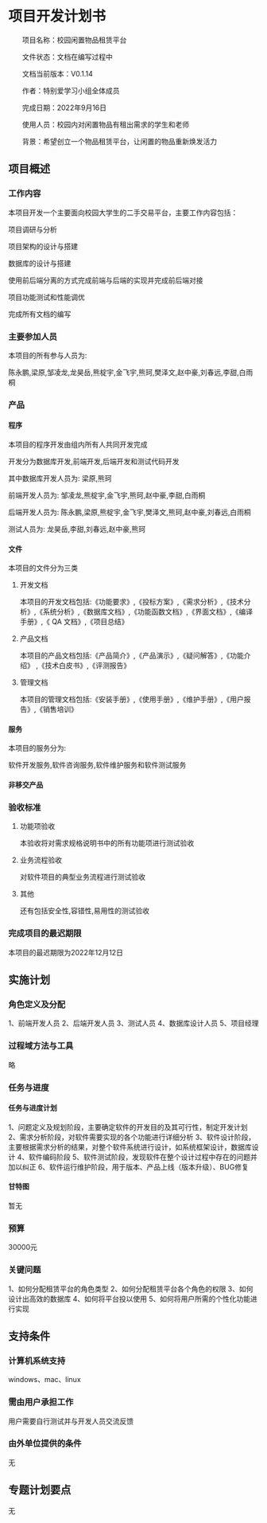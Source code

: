# 项目开发计划书

&emsp;&emsp;项目名称：校园闲置物品租赁平台

&emsp;&emsp;文件状态：文档在编写过程中

&emsp;&emsp;文档当前版本：V0.1.14

&emsp;&emsp;作者：特别爱学习小组全体成员

&emsp;&emsp;完成日期：2022年9月16日

&emsp;&emsp;使用人员：校园内对闲置物品有租出需求的学生和老师

&emsp;&emsp;背景：希望创立一个物品租赁平台，让闲置的物品重新焕发活力

## 项目概述
### 工作内容

本项目开发一个主要面向校园大学生的二手交易平台，主要工作内容包括：

项目调研与分析

项目架构的设计与搭建

数据库的设计与搭建

使用前后端分离的方式完成前端与后端的实现并完成前后端对接

项目功能测试和性能调优

完成所有文档的编写

### 主要参加人员

本项目的所有参与人员为:

陈永鹏,梁原,邹凌龙,龙昊岳,熊椗宇,金飞宇,熊珂,樊泽文,赵中豪,刘春远,李甜,白雨桐 

### 产品
#### 程序

本项目的程序开发由组内所有人共同开发完成

开发分为数据库开发,前端开发,后端开发和测试代码开发

其中数据库开发人员为: 梁原,熊珂

前端开发人员为: 邹凌龙,熊椗宇,金飞宇,熊珂,赵中豪,李甜,白雨桐

后端开发人员为: 陈永鹏,梁原,熊椗宇,金飞宇,樊泽文,熊珂,赵中豪,刘春远,白雨桐

测试人员为: 龙昊岳,李甜,刘春远,赵中豪,熊珂

#### 文件

本项目的文件分为三类

1. 开发文档

   本项目的开发文档包括:《功能要求》,《投标方案》,《需求分析》,《技术分析》,《系统分析》,《数据库文档》,《功能函数文档》,《界面文档》,《编译手册》,《 QA 文档》,《项目总结》

2. 产品文档

   本项目的产品文档包括:《产品简介》,《产品演示》,《疑问解答》,《功能介绍》 ,《技术白皮书》,《评测报告》

3. 管理文档

   本项目的管理文档包括:《安装手册》,《使用手册》,《维护手册》,《用户报告》,《销售培训》

#### 服务

本项目的服务分为:

软件开发服务,软件咨询服务,软件维护服务和软件测试服务

#### 非移交产品

### 验收标准

1. 功能项验收

   本验收将对需求规格说明书中的所有功能项进行测试验收

2. 业务流程验收

   对软件项目的典型业务流程进行测试验收

3. 其他

   还有包括安全性,容错性,易用性的测试验收

### 完成项目的最迟期限

本项目的最迟期限为2022年12月12日

## 实施计划
### 角色定义及分配
1、前端开发人员
2、后端开发人员
3、测试人员
4、数据库设计人员
5、项目经理
### 过程域方法与工具
略
### 任务与进度
#### 任务与进度计划
1、问题定义及规划阶段，主要确定软件的开发目的及其可行性，制定开发计划
2、需求分析阶段，对软件需要实现的各个功能进行详细分析
3、软件设计阶段，主要根据需求分析的结果，对整个软件系统进行设计，如系统框架设计，数据库设计
4、软件编码阶段
5、软件测试阶段，发现软件在整个设计过程中存在的问题并加以纠正
6、软件运行维护阶段，用于版本、产品上线（版本升级）、BUG修复
#### 甘特图
暂无
### 预算
30000元
### 关键问题
1、如何分配租赁平台的角色类型
2、如何分配租赁平台各个角色的权限
3、如何设计出高效的数据库
4、如何将平台投以使用
5、如何将用户所需的个性化功能进行实现
## 支持条件
### 计算机系统支持
windows、mac、linux
### 需由用户承担工作
用户需要自行测试并与开发人员交流反馈
### 由外单位提供的条件
无
## 专题计划要点
无